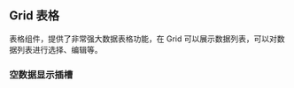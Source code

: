 <div class="demo-header">
<p class="overviewicon">
  <span class="wapi-list-form"/>
</p>

## Grid 表格

<nova-uxlink widget-name="Grid"></nova-uxlink>

表格组件，提供了非常强大数据表格功能，在 Grid 可以展示数据列表，可以对数据列表进行选择、编辑等。
</div>

### 空数据显示插槽

<nova-demo-view link="grid/slot/empty-slot"></nova-demo-view>

<!-- <nova-demo-view link="grid/event/valid-error-event"></nova-demo-view> -->

<br>
